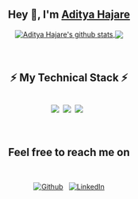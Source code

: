 <div align="center">
    <h2>Hey 👋, I'm <a href="https://www.linkedin.com/in/aditya-hajare">Aditya Hajare</a></h2>
</div>
<div align="center">
    <a href="https://github.com/aditya43">
    <img align="center" src=https://github-readme-stats.vercel.app/api?username=aditya43&show_icons=true&hide=issues&theme=buefy" alt="Aditya Hajare's github stats" />
    </a>
    <a href="https://github.com/aditya43"><img align="center" src="https://github-readme-stats.anuraghazra1.vercel.app/api/top-langs/?username=aditya43&layout=compact&theme=buefy" /></a>
</div>
<br><br>
<div align="center">
    <h2>⚡ My Technical Stack ⚡</h2><br>
    <img src="https://img.shields.io/badge/-Go%20Language-informational?style=for-the-badge&logo=go&color=080808">&nbsp;&nbsp;<img src="https://img.shields.io/badge/-Node.js-informational?style=for-the-badge&logo=node.js&color=080808">&nbsp;&nbsp;<img src="https://img.shields.io/badge/-JavaScript-informational?style=for-the-badge&logo=javascript&color=080808">&nbsp;&nbsp;
    <!-- <code><a href="https://github.com/aditya43" title="Go Programming Language"><img width="60px" src="https://raw.githubusercontent.com/aditya43/aditya43/master/assets/golang.svg"></a></code>&nbsp;&nbsp;&nbsp;&nbsp;&nbsp;<code><a href="https://github.com/aditya43" title="Node.js"><img width="40px" src="https://raw.githubusercontent.com/aditya43/aditya43/master/assets/nodejs.svg"></a></code>&nbsp;&nbsp;&nbsp;&nbsp;&nbsp;<code><a href="https://github.com/aditya43" title="JavaScript"><img width="40px" src="https://raw.githubusercontent.com/aditya43/aditya43/master/assets/javascript.svg"></a></code>&nbsp;&nbsp;&nbsp;&nbsp;&nbsp;<code><a href="https://github.com/aditya43" title="jQuery"><img width="40px" src="https://raw.githubusercontent.com/aditya43/aditya43/master/assets/jquery.svg"></a></code>&nbsp;&nbsp;&nbsp;&nbsp;&nbsp;<code><a href="https://github.com/aditya43" title="Microservices"><img width="40px" src="https://raw.githubusercontent.com/aditya43/aditya43/master/assets/microservices.svg"></a></code>&nbsp;&nbsp;&nbsp;&nbsp;&nbsp;<code><a href="https://github.com/aditya43" title="Docker"><img width="50px" src="https://raw.githubusercontent.com/aditya43/aditya43/master/assets/docker.svg"></a></code>&nbsp;&nbsp;&nbsp;&nbsp;&nbsp;<code><a href="https://github.com/aditya43" title="Kubernetes"><img width="40px" src="https://raw.githubusercontent.com/aditya43/aditya43/master/assets/kubernetes.svg"></a></code>&nbsp;&nbsp;&nbsp;&nbsp;&nbsp;<code><a href="https://github.com/aditya43" title="Amazon Web Services"><img width="40px" src="https://raw.githubusercontent.com/aditya43/aditya43/master/assets/aws.svg"></a></code>&nbsp;&nbsp;&nbsp;&nbsp;&nbsp;<code><a href="https://github.com/aditya43" title="AWS Lambda"><img width="30px" src="https://raw.githubusercontent.com/aditya43/aditya43/master/assets/lambda.svg"></a></code>&nbsp;&nbsp;&nbsp;&nbsp;&nbsp;<code><a href="https://github.com/aditya43" title="MySQL"><img width="40px" src="https://raw.githubusercontent.com/aditya43/aditya43/master/assets/mysql.svg"></a></code>&nbsp;&nbsp;&nbsp;&nbsp;&nbsp;<code><a href="https://github.com/aditya43" title="Postgres"><img width="40px" src="https://raw.githubusercontent.com/aditya43/aditya43/master/assets/postgre.svg"></a></code>&nbsp;&nbsp;&nbsp;&nbsp;&nbsp;<code><a href="https://github.com/aditya43" title="MongoDB"><img width="40px" src="https://raw.githubusercontent.com/aditya43/aditya43/master/assets/mongo.svg"></a></code>&nbsp;&nbsp;&nbsp;&nbsp;&nbsp;<code><a href="https://github.com/aditya43" title="DynamoDB"><img width="30px" src="https://raw.githubusercontent.com/aditya43/aditya43/master/assets/dynamodb.svg"></a></code>&nbsp;&nbsp;&nbsp;&nbsp;&nbsp;<code><a href="https://github.com/aditya43" title="Redis"><img width="40px" src="https://raw.githubusercontent.com/aditya43/aditya43/master/assets/redis.svg"></a></code>&nbsp;&nbsp;&nbsp;&nbsp;&nbsp;<code><a href="https://github.com/aditya43" title="Serverless Framework"><img width="40px" src="https://raw.githubusercontent.com/aditya43/aditya43/master/assets/serverless.svg"></a></code>&nbsp;&nbsp;&nbsp;&nbsp;&nbsp;<code><a href="https://github.com/aditya43" title="PHP"><img width="40px" src="https://raw.githubusercontent.com/aditya43/aditya43/master/assets/php.svg"></a></code>&nbsp;&nbsp;&nbsp;&nbsp;&nbsp;<code><a href="https://github.com/aditya43" title="Laravel"><img width="40px" src="https://raw.githubusercontent.com/aditya43/aditya43/master/assets/laravel.svg"></a></code>&nbsp;&nbsp;&nbsp;&nbsp;&nbsp;<code><a href="https://github.com/aditya43" title="Git"><img width="40px" src="https://raw.githubusercontent.com/aditya43/aditya43/master/assets/git.svg"></a></code> -->
</div>
<br><br>
<div align="center">
    <h2>Feel free to reach me on</h2><br>
    <p><a href="https://github.com/aditya43" target="_blank"><img alt="Github" src="https://img.shields.io/badge/GitHub-%2312100E.svg?&style=for-the-badge&logo=Github&logoColor=white" /></a>&nbsp;&nbsp;&nbsp;<a href="https://www.linkedin.com/in/aditya-hajare" target="_blank"><img alt="LinkedIn" src="https://img.shields.io/badge/linkedin-%230077B5.svg?&style=for-the-badge&logo=linkedin&logoColor=white" /></a></p>
</div>
<!--
**aditya43/aditya43** is a ✨ _special_ ✨ repository because its `README.md` (this file) appears on your GitHub profile.

Here are some ideas to get you started:

- 🔭 I’m currently working on ...
- 🌱 I’m currently learning ...
- 👯 I’m looking to collaborate on ...
- 🤔 I’m looking for help with ...
- 💬 Ask me about ...
- 📫 How to reach me: ...
- 😄 Pronouns: ...
- ⚡ Fun fact: ...
-->
